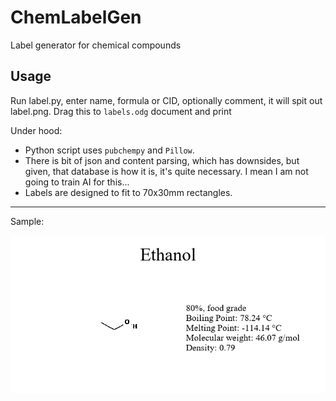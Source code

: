 # ChemLabelGen
Label generator for chemical compounds

Usage
-----

Run label.py, enter name, formula or CID, optionally comment, it will spit out label.png. Drag this to `labels.odg` document and print

Under hood:
* Python script uses `pubchempy` and `Pillow`.
* There is bit of json and content parsing, which has downsides, but given, that database is how it is, it's quite necessary. I mean I am not going to train AI for this...
* Labels are designed to fit to 70x30mm rectangles. 
 
-----

Sample:


![Label](https://github.com/RichardAntalik/ChemLabelGen/blob/main/sample_label.png)
